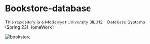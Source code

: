 # Bookstore-database
This repository is a Medeniyet University BIL312 - Database Systems (Spring 23) HomeWork1

![bookstore](https://github.com/sevro49/Bookstore-database/assets/95761902/2fbf7030-20bd-41aa-bb90-db1067e35850)
